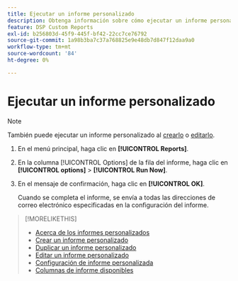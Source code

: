 ```yaml
---
title: Ejecutar un informe personalizado
description: Obtenga información sobre cómo ejecutar un informe personalizado inmediatamente.
feature: DSP Custom Reports
exl-id: b256803d-45f9-445f-bf42-22cc7ce76792
source-git-commit: 1a98b3ba7c37a768825e9e48db7d847f12daa9a0
workflow-type: tm+mt
source-wordcount: '84'
ht-degree: 0%

---
```


# Ejecutar un informe personalizado

>[!NOTE]
>
>También puede ejecutar un informe personalizado al [crearlo](report-create.md) o [editarlo](report-edit.md).

1. En el menú principal, haga clic en **[!UICONTROL Reports]**.

1. En la columna [!UICONTROL Options] de la fila del informe, haga clic en **[!UICONTROL options]** > **[!UICONTROL Run Now]**.

1. En el mensaje de confirmación, haga clic en **[!UICONTROL OK]**.

   Cuando se completa el informe, se envía a todas las direcciones de correo electrónico especificadas en la configuración del informe.

>[!MORELIKETHIS]
>
>* [Acerca de los informes personalizados](/help/dsp/reports/report-about.md)
>* [Crear un informe personalizado](/help/dsp/reports/report-create.md)
>* [Duplicar un informe personalizado](/help/dsp/reports/report-copy.md)
>* [Editar un informe personalizado](/help/dsp/reports/report-edit.md)
>* [Configuración de informe personalizada](/help/dsp/reports/report-settings.md)
>* [Columnas de informe disponibles](/help/dsp/reports/report-columns.md)

